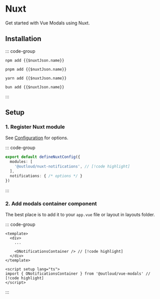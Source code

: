 # Nuxt
Get started with Vue Modals using Nuxt.

## Installation

::: code-group
```sh-vue [npm]
npm add {{$nuxtJson.name}}
```
```sh-vue [pnpm]
pnpm add {{$nuxtJson.name}}
```
```sh-vue [yarn]
yarn add {{$nuxtJson.name}}
```
```sh-vue [bun]
bun add {{$nuxtJson.name}}
```
:::

## Setup

### 1. Register Nuxt module

See [Configuration](/docs/configuration) for options.

::: code-group
```ts [nuxt.config.ts]
export default defineNuxtConfig({
  modules: [
    '@outloud/nuxt-notifications', // [!code highlight]
  ],
  notifications: { /* options */ }
})
```
:::

### 2. Add modals container component

The best place is to add it to your `app.vue` file or layout in layouts folder.

::: code-group
```vue [app.vue]
<template>
  <div>
    ...

    <ONotificationsContainer /> // [!code highlight]
  </div>
</template>

<script setup lang="ts">
import { ONotificationsContainer } from '@outloud/vue-modals' // [!code highlight]
</script>
```
:::
